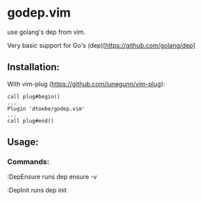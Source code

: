 # godep.vim
use golang's dep from vim.

Very basic support for Go's (dep)[https://github.com/golang/dep]

## Installation:

With vim-plug (https://github.com/junegunn/vim-plug):

```
call plug#begin()
...
Plugin 'dtoebe/godep.vim'
...
call plug#end()
```


## Usage:

### Commands:

   :DepEnsure
     runs dep ensure -v

   :DepInit
     runs dep init
